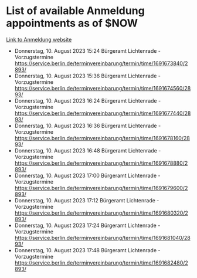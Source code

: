 # List of available Anmeldung appointments as of $NOW
[Link to Anmeldung website](https://service.berlin.de/terminvereinbarung/termin/tag.php?termin=1&anliegen[]=120686&dienstleisterlist=122210,122217,327316,122219,327312,122227,327314,122231,327346,122243,327348,122254,122252,329742,122260,329745,122262,329748,122271,327278,122273,327274,122277,327276,330436,122280,327294,122282,327290,122284,327292,122291,327270,122285,327266,122286,327264,122296,327268,150230,329760,122297,327286,122294,327284,122312,329763,122314,329775,122304,327330,122311,327334,122309,327332,317869,122281,327352,122279,329772,122283,122276,327324,122274,327326,122267,329766,122246,327318,122251,327320,122257,327322,122208,327298,122226,327300&herkunft=http%3A%2F%2Fservice.berlin.de%2Fdienstleistung%2F120686%2F)
- Donnerstag, 10. August 2023 15:24 Bürgeramt Lichtenrade - Vorzugstermine https://service.berlin.de/terminvereinbarung/termin/time/1691673840/2893/
- Donnerstag, 10. August 2023 15:36 Bürgeramt Lichtenrade - Vorzugstermine https://service.berlin.de/terminvereinbarung/termin/time/1691674560/2893/
- Donnerstag, 10. August 2023 16:24 Bürgeramt Lichtenrade - Vorzugstermine https://service.berlin.de/terminvereinbarung/termin/time/1691677440/2893/
- Donnerstag, 10. August 2023 16:36 Bürgeramt Lichtenrade - Vorzugstermine https://service.berlin.de/terminvereinbarung/termin/time/1691678160/2893/
- Donnerstag, 10. August 2023 16:48 Bürgeramt Lichtenrade - Vorzugstermine https://service.berlin.de/terminvereinbarung/termin/time/1691678880/2893/
- Donnerstag, 10. August 2023 17:00 Bürgeramt Lichtenrade - Vorzugstermine https://service.berlin.de/terminvereinbarung/termin/time/1691679600/2893/
- Donnerstag, 10. August 2023 17:12 Bürgeramt Lichtenrade - Vorzugstermine https://service.berlin.de/terminvereinbarung/termin/time/1691680320/2893/
- Donnerstag, 10. August 2023 17:24 Bürgeramt Lichtenrade - Vorzugstermine https://service.berlin.de/terminvereinbarung/termin/time/1691681040/2893/
- Donnerstag, 10. August 2023 17:48 Bürgeramt Lichtenrade - Vorzugstermine https://service.berlin.de/terminvereinbarung/termin/time/1691682480/2893/
